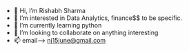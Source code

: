 - 👋 Hi, I’m Rishabh Sharma
- 👀 I’m interested in Data Analytics, finance$$ to be specific.
- 🌱 I’m currently learning python 
- 💞️ I’m looking to collaborate on anything interesting
- 📫 email--> nj15june@gmail.com

<!---
rishabhs22/About me is a ✨ special ✨ repository because its `README.md` (this file) appears on your GitHub profile.
You can click the Preview link to take a look at your changes.
--->
